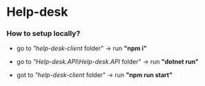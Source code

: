    # Help-desk

### How to setup locally?
- go to _"help-desk-client_ folder" -> run **"npm i"** 

- go to _"Help-desk.API\Help-desk.API_ folder" -> run **"dotnet run"** 
- got to _"help-desk-client_ folder" -> run **"npm run start"** 
